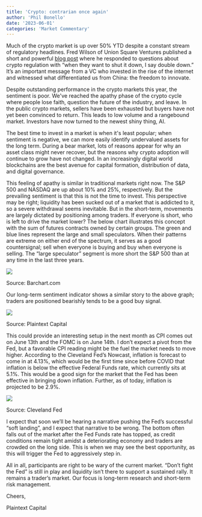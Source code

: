 ```yaml
---
title: 'Crypto: contrarian once again'
author: 'Phil Bonello'
date: '2023-06-01'
categories: 'Market Commentary'
---
```

Much of the crypto market is up over 50% YTD despite a constant stream of regulatory headlines. Fred Wilson of Union Square Ventures published a short and powerful [blog post](https://avc.com/2023/05/the-freedom-to-innovate/?utm_source=substack&utm_medium=email) where he responded to questions about crypto regulation with “when they want to shut it down, I say double down.” It’s an important message from a VC who invested in the rise of the internet and witnessed what differentiated us from China: the freedom to innovate.

Despite outstanding performance in the crypto markets this year, the sentiment is poor.  We've reached the apathy phase of the crypto cycle where people lose faith, question the future of the industry, and leave. In the public crypto markets, sellers have been exhausted but buyers have not yet been convinced to return. This leads to low volume and a rangebound market. Investors have now turned to the newest shiny thing, AI.

The best time to invest in a market is when it's least popular; when sentiment is negative, we can more easily identify undervalued assets for the long term. During a bear market, lots of reasons appear for why an asset class might never recover, but the reasons why crypto adoption will continue to grow have not changed. In an increasingly digital world blockchains are the best avenue for capital formation, distribution of data, and digital governance.

This feeling of apathy is similar in traditional markets right now. The S&P 500 and NASDAQ are up about 10% and 25%, respectively. But the prevailing sentiment is that this is not the time to invest. This perspective may be right; liquidity has been sucked out of a market that is addicted to it, so a severe withdrawal seems inevitable. But in the short-term, movements are largely dictated by positioning among traders. If everyone is short, who is left to drive the market lower? The below chart illustrates this concept with the sum of futures contracts owned by certain groups. The green and blue lines represent the large and small speculators. When their patterns are extreme on either end of the spectrum, it serves as a good countersignal; sell when everyone is buying and buy when everyone is selling. The “large speculator” segment is more short the S&P 500 than at any time in the last three years.

![](/images/Screenshot%202023-06-01%20at%202.39.30%20PM.png)

Source: Barchart.com

Our long-term sentiment indicator shows a similar story to the above graph; traders are positioned bearishly tends to be a good buy signal.

![](/images/Screenshot%202023-06-01%20at%202.40.51%20PM.png)

Source: Plaintext Capital

This could provide an interesting setup in the next month as CPI comes out on June 13th and the FOMC is on June 14th. I don’t expect a pivot from the Fed, but a favorable CPI reading might be the fuel the market needs to move higher. According to the Cleveland Fed’s Nowcast, inflation is forecast to come in at 4.13%, which would be the first time since before COVID that inflation is below the effective Federal Funds rate, which currently sits at 5.1%. This would be a good sign for the market that the Fed has been effective in bringing down inflation. Further, as of today, inflation is projected to be 2.9%.

![](/images/Screenshot%202023-06-01%20at%202.41.48%20PM.png)

Source: Cleveland Fed

I expect that soon we’ll be hearing a narrative pushing the Fed’s successful “soft landing”, and I expect that narrative to be wrong. The bottom often falls out of the market after the Fed Funds rate has topped, as credit conditions remain tight amidst a deteriorating economy and traders are crowded on the long side.  This is when we may see the best opportunity, as this will trigger the Fed to aggressively step in.

All in all, participants are right to be wary of the current market. “Don’t fight the Fed” is still in play and liquidity isn’t there to support a sustained rally. It remains a trader’s market. Our focus is long-term research and short-term risk management.

Cheers,

Plaintext Capital
